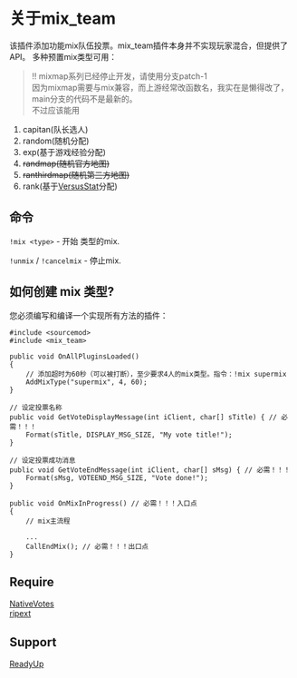 # 关于mix_team

该插件添加功能mix队伍投票。mix_team插件本身并不实现玩家混合，但提供了API。
多种预置mix类型可用：

> !! mixmap系列已经停止开发，请使用分支patch-1    
> 因为mixmap需要与mix兼容，而上游经常改函数名，我实在是懒得改了，main分支的代码不是最新的。    
> 不过应该能用

1. capitan(队长选人)
2. random(随机分配)
3. exp(基于游戏经验分配)
4. ~~randmap(随机官方地图)~~
5. ~~ranthirdmap(随机第三方地图)~~
6. rank(基于[VersusStat](https://github.com/TouchMe-Inc/l4d2_versus_stats)分配)

## 命令
`!mix <type>` - 开始 <type> 类型的mix.

`!unmix` / `!cancelmix` - 停止mix.

## 如何创建 mix 类型?
您必须编写和编译一个实现所有方法的插件：
```pawn
#include <sourcemod>
#include <mix_team>

public void OnAllPluginsLoaded()
{
	// 添加超时为60秒（可以被打断），至少要求4人的mix类型。指令：!mix supermix
	AddMixType("supermix", 4, 60);
}

// 设定投票名称
public void GetVoteDisplayMessage(int iClient, char[] sTitle) { // 必需！！！
	Format(sTitle, DISPLAY_MSG_SIZE, "My vote title!");
}

// 设定投票成功消息
public void GetVoteEndMessage(int iClient, char[] sMsg) { // 必需！！！
	Format(sMsg, VOTEEND_MSG_SIZE, "Vote done!");
}

public void OnMixInProgress() // 必需！！！入口点
{
	// mix主流程
	
	...
	CallEndMix(); // 必需！！！出口点
}
```

## Require
[NativeVotes](https://github.com/sapphonie/sourcemod-nativevotes-updated)    
[ripext](https://github.com/ErikMinekus/sm-ripext/releases/tag/1.3.1)

## Support
[ReadyUp](https://github.com/SirPlease/L4D2-Competitive-Rework/blob/master/addons/sourcemod/scripting/readyup.sp)
